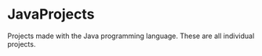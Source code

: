 # JavaProjects
Projects made with the Java programming language. These are all individual projects.
